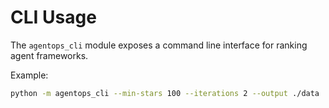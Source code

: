 # CLI Usage

The `agentops_cli` module exposes a command line interface for ranking agent frameworks.

Example:

```bash
python -m agentops_cli --min-stars 100 --iterations 2 --output ./data
```
